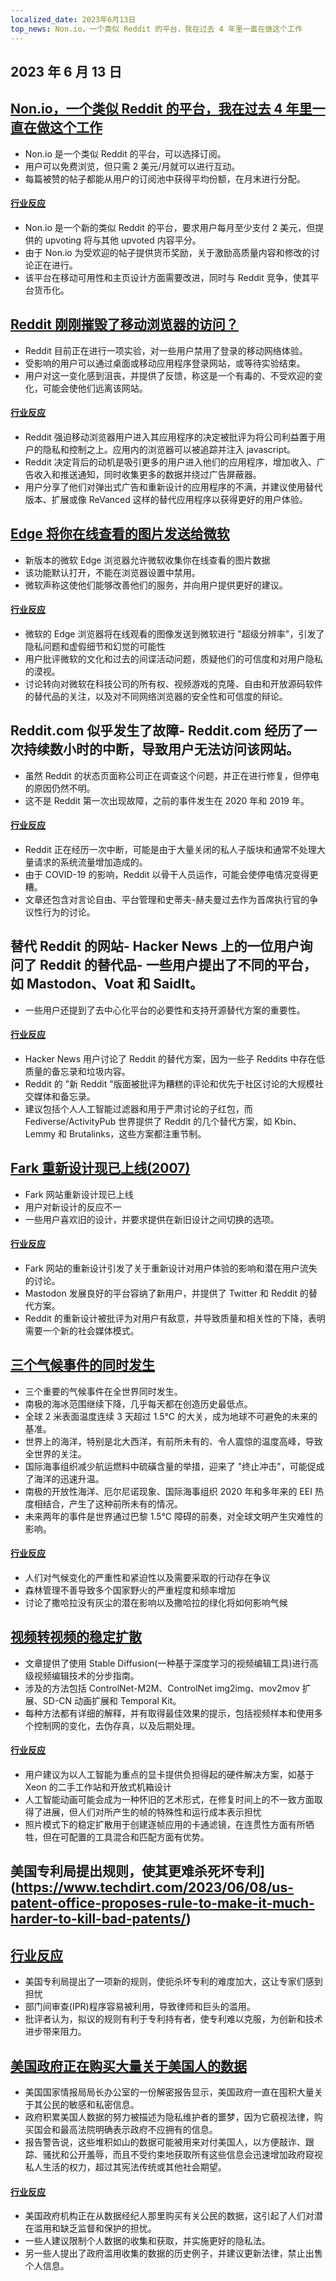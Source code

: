 ```yaml
---
localized_date: 2023年6月13日
top_news: Non.io，一个类似 Reddit 的平台，我在过去 4 年里一直在做这个工作
---
```


## 2023 年 6 月 13 日

## [Non.io，一个类似 Reddit 的平台，我在过去 4 年里一直在做这个工作](https://non.io)

- Non.io 是一个类似 Reddit 的平台，可以选择订阅。
- 用户可以免费浏览，但只需 2 美元/月就可以进行互动。
- 每篇被赞的帖子都能从用户的订阅池中获得平均份额，在月末进行分配。

#### [行业反应](http://news.ycombinator.com/item?id=36296695)

- Non.io 是一个新的类似 Reddit 的平台，要求用户每月至少支付 2 美元，但提供的 upvoting 将与其他 upvoted 内容平分。
- 由于 Non.io 为受欢迎的帖子提供货币奖励，关于激励高质量内容和修改的讨论正在进行。
- 该平台在移动可用性和主页设计方面需要改进，同时与 Reddit 竞争，使其平台货币化。

## [Reddit 刚刚摧毁了移动浏览器的访问？](https://reddit.com/r/help/comments/135tly1/helpdid_reddit_just_destroy_mobile_browser_access/)

- Reddit 目前正在进行一项实验，对一些用户禁用了登录的移动网络体验。
- 受影响的用户可以通过桌面或移动应用程序登录网站，或等待实验结束。
- 用户对这一变化感到沮丧，并提供了反馈，称这是一个有毒的、不受欢迎的变化，可能会使他们远离该网站。

#### [行业反应](http://news.ycombinator.com/item?id=36287411)

- Reddit 强迫移动浏览器用户进入其应用程序的决定被批评为将公司利益置于用户的隐私和控制之上。应用内的浏览器可以被追踪并注入 javascript。
- Reddit 决定背后的动机是吸引更多的用户进入他们的应用程序，增加收入、广告收入和推送通知，同时收集更多的数据并绕过广告屏蔽器。
- 用户分享了他们对弹出式广告和重新设计的应用程序的不满，并建议使用替代版本、扩展或像 ReVanced 这样的替代应用程序以获得更好的用户体验。

## [Edge 将你在线查看的图片发送给微软](https://www.neowin.net/news/edge-sends-images-you-view-online-to-microsoft-here-is-how-to-disable-that/)

- 新版本的微软 Edge 浏览器允许微软收集你在线查看的图片数据
- 该功能默认打开，不能在浏览器设置中禁用。
- 微软声称这使他们能够改善他们的服务，并向用户提供更好的建议。

#### [行业反应](http://news.ycombinator.com/item?id=36295364)

- 微软的 Edge 浏览器将在线观看的图像发送到微软进行 "超级分辨率"，引发了隐私问题和虚假细节和幻觉的可能性
- 用户批评微软的文化和过去的间谍活动问题，质疑他们的可信度和对用户隐私的漠视。
- 讨论转向对微软在科技公司的所有权、视频游戏的克隆、自由和开放源码软件的替代品的关注，以及对不同网络浏览器的安全性和可信度的辩论。

## Reddit.com 似乎发生了故障- Reddit.com 经历了一次持续数小时的中断，导致用户无法访问该网站。

- 虽然 Reddit 的状态页面称公司正在调查这个问题，并正在进行修复，但停电的原因仍然不明。
- 这不是 Reddit 第一次出现故障，之前的事件发生在 2020 年和 2019 年。

#### [行业反应](http://news.ycombinator.com/item?id=36294244)

- Reddit 正在经历一次中断，可能是由于大量关闭的私人子版块和通常不处理大量请求的系统流量增加造成的。
- 由于 COVID-19 的影响，Reddit 以骨干人员运作，可能会使停电情况变得更糟。
- 文章还包含对言论自由、平台管理和史蒂夫-赫夫曼过去作为首席执行官的争议性行为的讨论。

## 替代 Reddit 的网站- Hacker News 上的一位用户询问了 Reddit 的替代品- 一些用户提出了不同的平台，如 Mastodon、Voat 和 SaidIt。

- 一些用户还提到了去中心化平台的必要性和支持开源替代方案的重要性。

#### [行业反应](http://news.ycombinator.com/item?id=36293789)

- Hacker News 用户讨论了 Reddit 的替代方案，因为一些子 Reddits 中存在低质量的备忘录和垃圾内容。
- Reddit 的 "新 Reddit "版面被批评为糟糕的评论和优先于社区讨论的大规模社交媒体和备忘录。
- 建议包括个人人工智能过滤器和用于严肃讨论的子红包，而 Fediverse/ActivityPub 世界提供了 Reddit 的几个替代方案，如 Kbin、Lemmy 和 Brutalinks，这些方案都注重节制。

## [Fark 重新设计现已上线(2007)](https://www.fark.com/comments/2762299/Fark-site-redesign-is-now-live-Hope-nothing-breaks-were-all-out-drinking)

- Fark 网站重新设计现已上线
- 用户对新设计的反应不一
- 一些用户喜欢旧的设计，并要求提供在新旧设计之间切换的选项。

#### [行业反应](http://news.ycombinator.com/item?id=36288886)

- Fark 网站的重新设计引发了关于重新设计对用户体验的影响和潜在用户流失的讨论。
- Mastodon 发展良好的平台容纳了新用户，并提供了 Twitter 和 Reddit 的替代方案。
- Reddit 的重新设计被批评为对用户有敌意，并导致质量和相关性的下降，表明需要一个新的社会媒体模式。

## [三个气候事件的同时发生](https://climatecasino.net/2023/06/wtf-is-happening-an-overview/)

- 三个重要的气候事件在全世界同时发生。
- 南极的海冰范围继续下降，几乎每天都在创造历史最低点。
- 全球 2 米表面温度连续 3 天超过 1.5℃ 的大关，成为地球不可避免的未来的基准。
- 世界上的海洋，特别是北大西洋，有前所未有的、令人震惊的温度高峰，导致全世界的关注。
- 国际海事组织减少航运燃料中硫磺含量的举措，迎来了 "终止冲击"，可能促成了海洋的迅速升温。
- 南极的开放性海洋、厄尔尼诺现象、国际海事组织 2020 年和多年来的 EEI 热度相结合，产生了这种前所未有的情况。
- 未来两年的事件是世界通过巴黎 1.5℃ 障碍的前奏，对全球文明产生灾难性的影响。

#### [行业反应](http://news.ycombinator.com/item?id=36295136)

- 人们对气候变化的严重性和紧迫性以及需要采取的行动存在争议
- 森林管理不善导致多个国家野火的严重程度和频率增加
- 讨论了撒哈拉没有灰尘的潜在影响以及撒哈拉的绿化将如何影响气候

## [视频转视频的稳定扩散](https://stable-diffusion-art.com/video-to-video/)

- 文章提供了使用 Stable Diffusion(一种基于深度学习的视频编辑工具)进行高级视频编辑技术的分步指南。
- 涉及的方法包括 ControlNet-M2M、ControlNet img2img、mov2mov 扩展、SD-CN 动画扩展和 Temporal Kit。
- 每种方法都有详细的解释，并有取得最佳效果的提示，包括视频样本和使用多个控制网的变化，去伪存真，以及后期处理。

#### [行业反应](http://news.ycombinator.com/item?id=36288294)

- 用户建议为以人工智能为重点的显卡提供负担得起的硬件解决方案，如基于 Xeon 的二手工作站和开放式机箱设计
- 人工智能动画可能会成为一种怀旧的艺术形式，在修复时间上的不一致方面取得了进展，但人们对所产生的帧的特殊性和运行成本表示担忧
- 照片模式下的稳定扩散用于创建逐帧应用的卡通滤镜，在连贯性方面有所牺牲，但在可配置的工具混合和匹配方面有优势。

## 美国专利局提出规则，使其更难杀死坏专利](https://www.techdirt.com/2023/06/08/us-patent-office-proposes-rule-to-make-it-much-harder-to-kill-bad-patents/)

## [行业反应](http://news.ycombinator.com/item?id=36300958)

- 美国专利局提出了一项新的规则，使扼杀坏专利的难度加大，这让专家们感到担忧
- 部门间审查(IPR)程序容易被利用，导致律师和巨头的滥用。
- 批评者认为，拟议的规则有利于专利持有者，使专利难以克服，为创新和技术进步带来阻力。

## [美国政府正在购买大量关于美国人的数据](https://www.wired.com/story/odni-commercially-available-information-report/)

- 美国国家情报局局长办公室的一份解密报告显示，美国政府一直在囤积大量关于其公民的敏感和私密信息。
- 政府积累美国人数据的努力被描述为隐私维护者的噩梦，因为它藐视法律，购买国会和最高法院明确表示政府不应拥有的信息。
- 报告警告说，这些堆积如山的数据可能被用来对付美国人，以方便敲诈、跟踪、骚扰和公开羞辱，而且不受约束地获取所有这些信息会迅速增加政府窥视私人生活的权力，超过其宪法传统或其他社会期望。

#### [行业反应](http://news.ycombinator.com/item?id=36300410)

- 美国政府机构正在从数据经纪人那里购买有关公民的数据，这引起了人们对潜在滥用和缺乏监督和保护的担忧。
- 一些人建议限制个人数据的收集和获取，并实施更好的隐私法。
- 另一些人提出了政府滥用收集的数据的历史例子，并建议更新法律，禁止出售个人信息。
